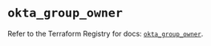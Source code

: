 # `okta_group_owner`

Refer to the Terraform Registry for docs: [`okta_group_owner`](https://registry.terraform.io/providers/okta/okta/4.13.1/docs/resources/group_owner).
